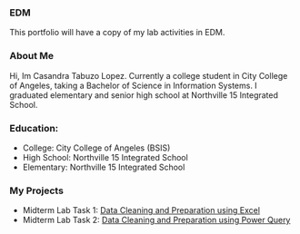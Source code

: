 ### EDM
This portfolio will have a copy of my lab activities in EDM.
### About Me
Hi, Im Casandra Tabuzo Lopez. Currently a college student in City College of Angeles, taking a Bachelor of Science in Information Systems. I graduated elementary and senior high school at Northville 15 Integrated School. 
### Education:
- College: City College of Angeles (BSIS)
- High School: Northville 15 Integrated School
- Elementary: Northville 15 Integrated School
### My Projects
- Midterm Lab Task 1: [Data Cleaning and Preparation using Excel](Midterm%20Lab%20Task%201/README.md)
- Midterm Lab Task 2: [Data Cleaning and Preparation using Power Query]()
